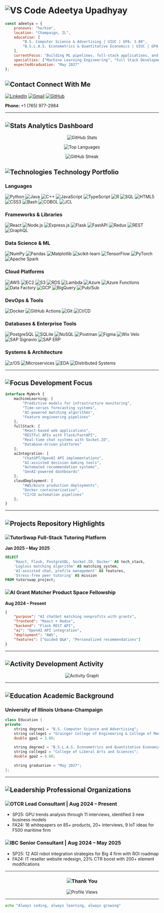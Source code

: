 # ![VS Code](https://img.shields.io/badge/Visual_Studio_Code-0078D4?style=flat&logo=visual%20studio%20code&logoColor=white) Adeetya Upadhyay

```javascript
const adeetya = {
    pronouns: "he/him",
    location: "Champaign, IL",
    education: [
        "B.S. Computer Science & Advertising | UIUC | GPA: 3.80",
        "B.S.L.A.S. Econometrics & Quantitative Economics | UIUC | GPA: 4.00"
    ],
    currentFocus: "Building ML pipelines, full-stack applications, and AI-powered solutions",
    specialties: ["Machine Learning Engineering", "Full Stack Development", "AI Integration"],
    expectedGraduation: "May 2027"
};
```

## ![Contact](https://img.shields.io/badge/Contact-0078D4?style=flat&logo=microsoft-outlook&logoColor=white) Connect With Me

[![LinkedIn](https://img.shields.io/badge/LinkedIn-0077B5?style=for-the-badge&logo=linkedin&logoColor=white)](https://www.linkedin.com/in/adeetya-upadhyay/)
[![Gmail](https://img.shields.io/badge/Gmail-D14836?style=for-the-badge&logo=gmail&logoColor=white)](mailto:adeetya.upadhyay@gmail.com)
[![GitHub](https://img.shields.io/badge/GitHub-100000?style=for-the-badge&logo=github&logoColor=white)](https://github.com/adeetya-u)

**Phone:** +1 (765) 977-2984

---

## ![Stats](https://img.shields.io/badge/GitHub_Stats-181717?style=flat&logo=github&logoColor=white) Analytics Dashboard

<div align="center">

![GitHub Stats](https://github-readme-stats.vercel.app/api?username=adeetya-u&show_icons=true&theme=vs-dark&hide_border=true&bg_color=0d1117&icon_color=58a6ff&text_color=c9d1d9&title_color=58a6ff)

![Top Languages](https://github-readme-stats.vercel.app/api/top-langs/?username=adeetya-u&layout=compact&theme=vs-dark&hide_border=true&bg_color=0d1117&text_color=c9d1d9&title_color=58a6ff)

![GitHub Streak](https://github-readme-streak-stats.herokuapp.com/?user=adeetya-u&theme=vs-dark&hide_border=true&background=0d1117&stroke=58a6ff&ring=58a6ff&fire=ff6b6b&currStreakLabel=c9d1d9)

</div>

## ![Technologies](https://img.shields.io/badge/Tech_Stack-FF6F00?style=flat&logo=firebase&logoColor=white) Technology Portfolio

### Languages
![Python](https://img.shields.io/badge/Python-3776AB?style=flat&logo=python&logoColor=white)
![Java](https://img.shields.io/badge/Java-ED8B00?style=flat&logo=java&logoColor=white)
![C++](https://img.shields.io/badge/C++-00599C?style=flat&logo=c%2B%2B&logoColor=white)
![JavaScript](https://img.shields.io/badge/JavaScript-F7DF1E?style=flat&logo=javascript&logoColor=black)
![TypeScript](https://img.shields.io/badge/TypeScript-007ACC?style=flat&logo=typescript&logoColor=white)
![R](https://img.shields.io/badge/R-276DC3?style=flat&logo=r&logoColor=white)
![SQL](https://img.shields.io/badge/SQL-4479A1?style=flat&logo=postgresql&logoColor=white)
![HTML5](https://img.shields.io/badge/HTML5-E34F26?style=flat&logo=html5&logoColor=white)
![CSS3](https://img.shields.io/badge/CSS3-1572B6?style=flat&logo=css3&logoColor=white)
![Bash](https://img.shields.io/badge/Bash-4EAA25?style=flat&logo=gnu-bash&logoColor=white)
![COBOL](https://img.shields.io/badge/COBOL-005571?style=flat&logo=ibm&logoColor=white)
![JCL](https://img.shields.io/badge/JCL-1F70C1?style=flat&logo=ibm&logoColor=white)

### Frameworks & Libraries
![React](https://img.shields.io/badge/React-20232A?style=flat&logo=react&logoColor=61DAFB)
![Node.js](https://img.shields.io/badge/Node.js-43853D?style=flat&logo=node.js&logoColor=white)
![Express.js](https://img.shields.io/badge/Express.js-404D59?style=flat&logo=express&logoColor=white)
![Flask](https://img.shields.io/badge/Flask-000000?style=flat&logo=flask&logoColor=white)
![FastAPI](https://img.shields.io/badge/FastAPI-005571?style=flat&logo=fastapi)
![Redux](https://img.shields.io/badge/Redux-593D88?style=flat&logo=redux&logoColor=white)
![REST](https://img.shields.io/badge/REST_API-02569B?style=flat&logo=rest&logoColor=white)
![GraphQL](https://img.shields.io/badge/GraphQL-E10098?style=flat&logo=graphql&logoColor=white)

### Data Science & ML
![NumPy](https://img.shields.io/badge/NumPy-013243?style=flat&logo=numpy&logoColor=white)
![Pandas](https://img.shields.io/badge/Pandas-150458?style=flat&logo=pandas&logoColor=white)
![Matplotlib](https://img.shields.io/badge/Matplotlib-11557c?style=flat&logo=matplotlib&logoColor=white)
![scikit-learn](https://img.shields.io/badge/scikit--learn-F7931E?style=flat&logo=scikit-learn&logoColor=white)
![TensorFlow](https://img.shields.io/badge/TensorFlow-FF6F00?style=flat&logo=tensorflow&logoColor=white)
![PyTorch](https://img.shields.io/badge/PyTorch-EE4C2C?style=flat&logo=pytorch&logoColor=white)
![Apache Spark](https://img.shields.io/badge/Apache_Spark-E25A1C?style=flat&logo=apache-spark&logoColor=white)

### Cloud Platforms
![AWS](https://img.shields.io/badge/AWS-232F3E?style=flat&logo=amazon-aws&logoColor=white)
![EC2](https://img.shields.io/badge/EC2-FF9900?style=flat&logo=amazon-ec2&logoColor=white)
![S3](https://img.shields.io/badge/S3-569A31?style=flat&logo=amazon-s3&logoColor=white)
![RDS](https://img.shields.io/badge/RDS-527FFF?style=flat&logo=amazon-rds&logoColor=white)
![Lambda](https://img.shields.io/badge/Lambda-FF9900?style=flat&logo=aws-lambda&logoColor=white)
![Azure](https://img.shields.io/badge/Azure-0078D4?style=flat&logo=microsoft-azure&logoColor=white)
![Azure Functions](https://img.shields.io/badge/Azure_Functions-0062AD?style=flat&logo=azure-functions&logoColor=white)
![Data Factory](https://img.shields.io/badge/Data_Factory-0078D4?style=flat&logo=microsoft-azure&logoColor=white)
![GCP](https://img.shields.io/badge/GCP-4285F4?style=flat&logo=google-cloud&logoColor=white)
![BigQuery](https://img.shields.io/badge/BigQuery-4285F4?style=flat&logo=google-cloud&logoColor=white)
![Pub/Sub](https://img.shields.io/badge/Pub%2FSub-4285F4?style=flat&logo=google-cloud&logoColor=white)

### DevOps & Tools
![Docker](https://img.shields.io/badge/Docker-2496ED?style=flat&logo=docker&logoColor=white)
![GitHub Actions](https://img.shields.io/badge/GitHub_Actions-2088FF?style=flat&logo=github-actions&logoColor=white)
![Git](https://img.shields.io/badge/Git-F05032?style=flat&logo=git&logoColor=white)
![CI/CD](https://img.shields.io/badge/CI%2FCD-326CE5?style=flat&logo=kubernetes&logoColor=white)

### Databases & Enterprise Tools
![PostgreSQL](https://img.shields.io/badge/PostgreSQL-316192?style=flat&logo=postgresql&logoColor=white)
![SQLite](https://img.shields.io/badge/SQLite-07405E?style=flat&logo=sqlite&logoColor=white)
![NoSQL](https://img.shields.io/badge/NoSQL-4DB33D?style=flat&logo=mongodb&logoColor=white)
![Postman](https://img.shields.io/badge/Postman-FF6C37?style=flat&logo=postman&logoColor=white)
![Figma](https://img.shields.io/badge/Figma-F24E1E?style=flat&logo=figma&logoColor=white)
![Wix Velo](https://img.shields.io/badge/Wix_Velo-FAAD00?style=flat&logo=wix&logoColor=white)
![SAP Signavio](https://img.shields.io/badge/SAP_Signavio-0FAAFF?style=flat&logo=sap&logoColor=white)
![SAP ERP](https://img.shields.io/badge/SAP_ERP-0FAAFF?style=flat&logo=sap&logoColor=white)

### Systems & Architecture
![z/OS](https://img.shields.io/badge/z%2FOS-1F70C1?style=flat&logo=ibm&logoColor=white)
![Microservices](https://img.shields.io/badge/Microservices-326CE5?style=flat&logo=kubernetes&logoColor=white)
![EDA](https://img.shields.io/badge/Event_Driven_Architecture-FF6F00?style=flat&logo=apache-kafka&logoColor=white)
![Distributed Systems](https://img.shields.io/badge/Distributed_Systems-4285F4?style=flat&logo=google-cloud&logoColor=white)

---

## ![Focus](https://img.shields.io/badge/What_I_Build-9C27B0?style=flat&logo=code&logoColor=white) Development Focus

```typescript
interface MyWork {
    machineLearning: [
        "Predictive models for infrastructure monitoring",
        "Time-series forecasting systems", 
        "AI-powered matching algorithms",
        "Feature engineering pipelines"
    ];
    fullStack: [
        "React-based web applications",
        "RESTful APIs with Flask/FastAPI", 
        "Real-time chat systems with Socket.IO",
        "Database-driven platforms"
    ];
    aiIntegration: [
        "ChatGPT/OpenAI API implementations",
        "AI-assisted decision making tools",
        "Automated recommendation systems",
        "GenAI-powered dashboards"
    ];
    cloudDeployment: [
        "AWS/Azure production deployments",
        "Docker containerization",
        "CI/CD automation pipelines"
    ];
}
```

---

## ![Projects](https://img.shields.io/badge/Featured_Projects-FF4081?style=flat&logo=github&logoColor=white) Repository Highlights

### ![TutorSwap](https://img.shields.io/badge/TutorSwap-61DAFB?style=flat&logo=react&logoColor=white) Full-Stack Tutoring Platform
**Jan 2025 – May 2025**
```sql
SELECT 
    'React, Flask, PostgreSQL, Socket.IO, Docker' AS tech_stack,
    'Logloss matching algorithm' AS matching_system,
    'AI-assisted chat, profile management' AS features,
    'Stress-free peer tutoring' AS mission
FROM tutorswap_project;
```

### ![AI Grant Matcher](https://img.shields.io/badge/AI_Grant_Matcher-FF6F00?style=flat&logo=openai&logoColor=white) Product Space Fellowship
**Aug 2024 – Present**
```json
{
    "purpose": "AI chatbot matching nonprofits with grants",
    "frontend": "React + Redux",
    "backend": "Flask REST API",
    "ai": "OpenAI API integration",
    "deployment": "AWS",
    "features": ["Guided Q&A", "Personalized recommendations"]
}
```

---

## ![Activity](https://img.shields.io/badge/Recent_Activity-4CAF50?style=flat&logo=github&logoColor=white) Development Activity

<div align="center">

![Activity Graph](https://github-readme-activity-graph.vercel.app/graph?username=adeetya-u&theme=github-compact&bg_color=0d1117&color=58a6ff&line=58a6ff&point=ff6b6b&area=true&hide_border=true)

</div>

---

## ![Education](https://img.shields.io/badge/Education-FF9800?style=flat&logo=university&logoColor=white) Academic Background

### University of Illinois Urbana-Champaign
```cpp
class Education {
private:
    string degree1 = "B.S. Computer Science and Advertising";
    string college1 = "Grainger College of Engineering & College of Media";
    double gpa1 = 3.80;
    
    string degree2 = "B.S.L.A.S. Econometrics and Quantitative Economics";
    string college2 = "College of Liberal Arts and Sciences";
    double gpa2 = 4.00;
    
    string graduation = "May 2027";
};
```

---

## ![Leadership](https://img.shields.io/badge/Leadership-9C27B0?style=flat&logo=teamwork&logoColor=white) Professional Organizations

### ![OTCR](https://img.shields.io/badge/OTCR_Consulting-Lead_Consultant-blue) Lead Consultant | Aug 2024 – Present
- SP25: GPU trends analysis through 11 interviews, identified 3 new business models
- FA24: 16 whitepapers on 85+ products, 20+ interviews, 9 IoT ideas for F500 maritime firm

### ![IBC](https://img.shields.io/badge/Illinois_Business_Consulting-Senior_Consultant-green) Senior Consultant | Aug 2024 – May 2025
- SP25: 12 AGI robot integration strategies for Big 4 firm with ROI roadmap
- FA24: IT reseller website redesign, 23% CTR boost with 200+ element modifications

---

<div align="center">

### ![Thank You](https://img.shields.io/badge/Thanks_for_visiting!-FF69B4?style=for-the-badge&logo=heart&logoColor=white)

![Profile Views](https://komarev.com/ghpvc/?username=adeetya-u&color=0078d4&style=flat&label=Profile+Views)

</div>

---

```bash
echo "Always coding, always learning, always growing"
```